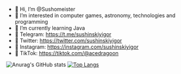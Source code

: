 - 👋 Hi, I’m @Sushomeister
- 👀 I’m interested in computer games, astronomy, technologies and programming
- 🌱 I’m currently learning Java
- 📱 Telegram: https://t.me/sushinskiyigor
- 📱 Twitter: https://twitter.com/sushinskiyigor
- 📱 Instagram: https://instagram.com/sushinskiyigor
- 📱 TikTok: https://tiktok.com/@acedragoon

![Anurag's GitHub stats](https://github-readme-stats.vercel.app/api?username=Sushomeister&show_icons=true&theme=cobalt2)
[![Top Langs](https://github-readme-stats.vercel.app/api/top-langs/?username=Sushomeister&theme=cobalt2)](https://github.com/anuraghazra/github-readme-stats)

<!---
Sushomeister/Sushomeister is a ✨ special ✨ repository because its `README.md` (this file) appears on your GitHub profile.
You can click the Preview link to take a look at your changes.
--->
